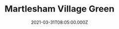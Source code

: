 ---
date: 2021-03-31T08:05:00.000Z
title: Martlesham Village Green
latitude: 52.06043292013073
longitude: 1.272111897528867
category: checkin
---